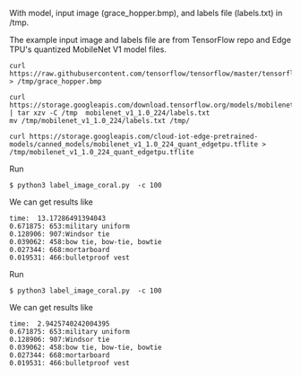 
With model, input image (grace_hopper.bmp), and labels file (labels.txt)
in /tmp.

The example input image and labels file are from TensorFlow repo and
Edge TPU's quantized MobileNet V1 model files.

```
curl https://raw.githubusercontent.com/tensorflow/tensorflow/master/tensorflow/lite/examples/label_image/testdata/grace_hopper.bmp > /tmp/grace_hopper.bmp

curl  https://storage.googleapis.com/download.tensorflow.org/models/mobilenet_v1_1.0_224_frozen.tgz  | tar xzv -C /tmp  mobilenet_v1_1.0_224/labels.txt
mv /tmp/mobilenet_v1_1.0_224/labels.txt /tmp/

curl https://storage.googleapis.com/cloud-iot-edge-pretrained-models/canned_models/mobilenet_v1_1.0_224_quant_edgetpu.tflite > /tmp/mobilenet_v1_1.0_224_quant_edgetpu.tflite

```

Run

```
$ python3 label_image_coral.py  -c 100

```

We can get results like

```
time:  13.17286491394043
0.671875: 653:military uniform
0.128906: 907:Windsor tie
0.039062: 458:bow tie, bow-tie, bowtie
0.027344: 668:mortarboard
0.019531: 466:bulletproof vest
```

Run

```
$ python3 label_image_coral.py  -c 100
```

We can get results like
```
time:  2.9425740242004395
0.671875: 653:military uniform
0.128906: 907:Windsor tie
0.039062: 458:bow tie, bow-tie, bowtie
0.027344: 668:mortarboard
0.019531: 466:bulletproof vest

```
